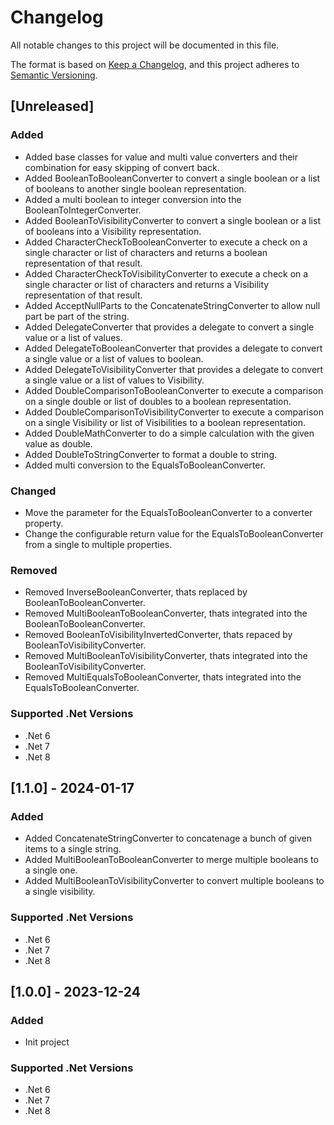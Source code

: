 # Changelog

All notable changes to this project will be documented in this file.

The format is based on [Keep a Changelog](https://keepachangelog.com/en/1.1.0/),
and this project adheres to [Semantic Versioning](https://semver.org/spec/v2.0.0.html).

## [Unreleased]
### Added
- Added base classes for value and  multi value converters and their combination for easy skipping of convert back.
- Added BooleanToBooleanConverter to convert a single boolean or a list of booleans to another single boolean representation.
- Added a multi boolean to integer conversion into the BooleanToIntegerConverter.
- Added BooleanToVisibilityConverter to convert a single boolean or a list of booleans into a Visibility representation.
- Added CharacterCheckToBooleanConverter to execute a check on a single character or list of characters and returns a boolean representation of that result.
- Added CharacterCheckToVisibilityConverter to execute a check on a single character or list of characters and returns a Visibility representation of that result.
- Added AcceptNullParts to the ConcatenateStringConverter to allow null part be part of the string.
- Added DelegateConverter that provides a delegate to convert a single value or a list of values.
- Added DelegateToBooleanConverter that provides a delegate to convert a single value or a list of values to boolean.
- Added DelegateToVisibilityConverter that provides a delegate to convert a single value or a list of values to Visibility.
- Added DoubleComparisonToBooleanConverter to execute a comparison on a single double or list of doubles to a boolean representation.
- Added DoubleComparisonToVisibilityConverter to execute a comparison on a single Visibility or list of Visibilities to a boolean representation.
- Added DoubleMathConverter to do a simple calculation with the given value as double.
- Added DoubleToStringConverter to format a double to string.
- Added multi conversion to the EqualsToBooleanConverter.
### Changed
- Move the parameter for the EqualsToBooleanConverter to a converter property.
- Change the configurable return value for the EqualsToBooleanConverter from a single to multiple properties.
### Removed
- Removed InverseBooleanConverter, thats replaced by BooleanToBooleanConverter.
- Removed MultiBooleanToBooleanConverter, thats integrated into the BooleanToBooleanConverter.
- Removed BooleanToVisibilityInvertedConverter, thats repaced by BooleanToVisibilityConverter.
- Removed MultiBooleanToVisibilityConverter, thats integrated into the BooleanToVisibilityConverter.
- Removed MultiEqualsToBooleanConverter, thats integrated into the EqualsToBooleanConverter.
### Supported .Net Versions
- .Net 6
- .Net 7
- .Net 8

## [1.1.0] - 2024-01-17
### Added
- Added ConcatenateStringConverter to concatenage a bunch of given items to a single string.
- Added MultiBooleanToBooleanConverter to merge multiple booleans to a single one.
- Added MultiBooleanToVisibilityConverter to convert multiple booleans to a single visibility.
### Supported .Net Versions
- .Net 6
- .Net 7
- .Net 8

## [1.0.0] - 2023-12-24
### Added
- Init project
### Supported .Net Versions
- .Net 6
- .Net 7
- .Net 8
